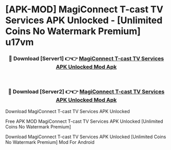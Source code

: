 # [APK-MOD] MagiConnect T-cast TV Services APK Unlocked - [Unlimited Coins No Watermark Premium] u17vm



<div align="center">
<h3>🔴 Download [Server1] 👉👉 <a href="https://momento.my/?title=MagiConnect_T-cast_TV_Services_APK_Unlocked">MagiConnect T-cast TV Services APK Unlocked Mod Apk</a></h3><br>

<h3>🔴 Download [Server2] 👉👉 <a href="https://momento.my/?title=MagiConnect_T-cast_TV_Services_APK_Unlocked">MagiConnect T-cast TV Services APK Unlocked Mod Apk</a></h3>
</div>



Download MagiConnect T-cast TV Services APK Unlocked 

Free APK MOD MagiConnect T-cast TV Services APK Unlocked [Unlimited Coins No Watermark Premium]

Download MagiConnect T-cast TV Services APK Unlocked [Unlimited Coins No Watermark Premium] Mod For Android
